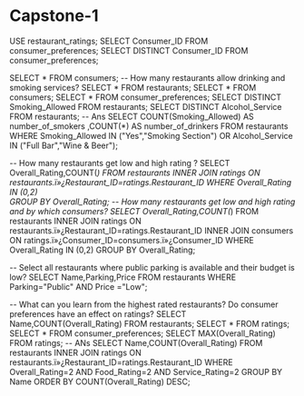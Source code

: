 # Capstone-1
USE restaurant_ratings;
SELECT  Consumer_ID
FROM consumer_preferences;
SELECT DISTINCT Consumer_ID
FROM consumer_preferences;

SELECT *
FROM consumers;
-- How many restaurants allow drinking and smoking services?
SELECT * 
FROM restaurants;
SELECT *
FROM consumers;
SELECT *
FROM consumer_preferences;
SELECT DISTINCT Smoking_Allowed FROM restaurants;
SELECT DISTINCT Alcohol_Service FROM restaurants;
-- Ans
SELECT COUNT(Smoking_Allowed) AS number_of_smokers ,COUNT(*) AS number_of_drinkers
FROM restaurants 
WHERE Smoking_Allowed IN ("Yes","Smoking Section") OR Alcohol_Service IN ("Full Bar","Wine & Beer");

-- How many restaurants get low and high rating ?
SELECT Overall_Rating,COUNT(*)
FROM restaurants
INNER JOIN ratings
ON restaurants.ï»¿Restaurant_ID=ratings.Restaurant_ID
WHERE Overall_Rating IN (0,2)   
GROUP BY Overall_Rating;
-- How many restaurants get low and high rating and by which consumers?
SELECT Overall_Rating,COUNT(*)
FROM restaurants
INNER JOIN ratings
ON restaurants.ï»¿Restaurant_ID=ratings.Restaurant_ID
INNER JOIN consumers
ON ratings.ï»¿Consumer_ID=consumers.ï»¿Consumer_ID
WHERE Overall_Rating IN (0,2)
GROUP BY Overall_Rating;


-- Select all restaurants where public parking is available and their budget is low?
SELECT Name,Parking,Price
FROM restaurants
WHERE Parking="Public" AND Price ="Low";

-- What can you learn from the highest rated restaurants? Do consumer preferences have an effect on ratings?
SELECT Name,COUNT(Overall_Rating)
FROM restaurants;
SELECT * FROM ratings;
SELECT * FROM consumer_preferences;
SELECT MAX(Overall_Rating) FROM ratings;
-- ANs
SELECT Name,COUNT(Overall_Rating)
FROM restaurants
INNER JOIN ratings 
ON restaurants.ï»¿Restaurant_ID=ratings.Restaurant_ID
WHERE Overall_Rating=2 AND Food_Rating=2 AND Service_Rating=2
GROUP BY Name
ORDER BY COUNT(Overall_Rating) DESC;
